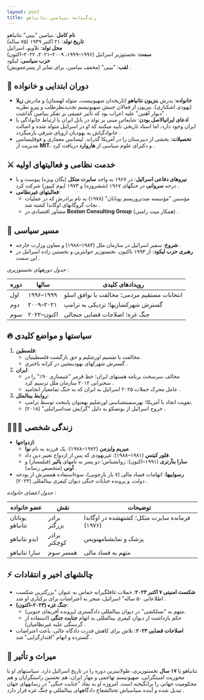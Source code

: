 ```yaml
---
layout: post
title: زندگینامه بنیامین نتانیاهو
---
```


**نام کامل**: بنیامین "بیبی" نتانیاهو  
**تاریخ تولد**: ۲۱ اکتبر ۱۹۴۹ (۷۵ ساله)  
**محل تولد**: تلآویو، اسرائیل  
**سمت**: نخستوزیر اسرائیل (۱۹۹۶–۱۹۹۹، ۲۰۰۹–۲۰۲۱، ۲۰۲۲–اکنون)  
**حزب سیاسی**: لیکود  
**لقب**: "بیبی" (مخفف بنیامین، برای تمایز از پسرعمویش) .  

## 🧠 دوران ابتدایی و خانواده  
- **خانواده**: پدرش **بنزیون نتانیاهو** (تاریخدان صهیونیست، متولد لهستان) و مادرش **زیلا** (یهودی اشکنازی). بنزیون از فعالان جنبش صهیونیسم تجدیدنظرطلب و پیرو نظریه "دیوار آهنین" علیه اعراب بود که تأثیر عمیقی بر تفکر بنیامین گذاشت .  
- **ادعای ایرانیالاصل بودن**: شایعاتی مبنی بر تولد در بابل ایران یا ارتباط خانوادگی با ایران وجود دارد، اما اسناد تاریخی تأیید میکنند که او در اسرائیل متولد شده و اصالت خانوادگیاش به یهودیان اروپای شرقی بازمیگردد .  
- **تحصیلات**: بخشی از دبیرستان را در آمریکا گذراند. لیسانس معماری و فوقلیسانس مدیریت از **MIT**، و دکترای علوم سیاسی از **هاروارد** دریافت کرد .  

## ⚔️ خدمت نظامی و فعالیتهای اولیه  
- **نیروهای دفاعی اسرائیل**: در ۱۹۶۷ به واحد **سایرت متکل** (یگان ویژه) پیوست و با درجه **سروانی** در جنگهای ۱۹۶۷ (ششروزه) و ۱۹۷۳ (یوم کیپور) شرکت کرد .  
- **فعالیتهای غیرنظامی**:  
  - مؤسس "مؤسسه ضدتروریسم یوناتان" (۱۹۷۸) به نام برادرش که در عملیات نجات گروگانهای اوگاندا کشته شد .  
  - مشاور اقتصادی در **Boston Consulting Group** (همکار میت رامنی) .  

## 💼 مسیر سیاسی  
- **شروع**: سفیر اسرائیل در سازمان ملل (۱۹۸۴–۱۹۸۸) و معاون وزارت خارجه .  
- **رهبری حزب لیکود**: از ۱۹۹۳ تاکنون. نخستوزیر جوانترین و نخستین زاده اسرائیل در این سمت .  

*جدول دورههای نخستوزیری* :  

| **دوره**         | **سالها**       | **رویدادهای کلیدی**                     |  
|-------------------|------------------|----------------------------------------|  
| اول              | ۱۹۹۶–۱۹۹۹       | انتخابات مستقیم مردمی؛ مخالفت با توافق اسلو |  
| دوم              | ۲۰۰۹–۲۰۲۱       | گسترش شهرکسازیها؛ نزدیکی به ترامپ        |  
| سوم              | ۲۰۲۲–اکنون      | جنگ غزه؛ اصلاحات قضایی جنجالی           |  

## 🔥 سیاستها و مواضع کلیدی  
1. **فلسطین**:  
   - مخالفت با تقسیم اورشلیم و حق بازگشت فلسطینیان.  
   - گسترش شهرکهای یهودینشین در کرانه باختری .  
2. **ایران**:  
   - مخالف سرسخت برنامه هستهای ایران؛ خط قرمز "غنیسازی ۹۰٪" را در سخنرانی ۲۰۱۲ سازمان ملل ترسیم کرد .  
   - عامل محرک حملات ۲۰۲۵ اسرائیل به ایران که به جنگ تمامعیار انجامید .  
3. **روابط بینالملل**:  
   - تقویت اتحاد با آمریکا؛ بهرسمیتشناسی اورشلیم بهعنوان پایتخت توسط ترامپ.  
   - خروج اسرائیل از یونسکو به دلیل "گرایش ضداسرائیلی" (۲۰۱۸) .  

## 👨‍👩‍👦 زندگی شخصی  
- **ازدواجها**:  
  - **میریم وایزمن** (۱۹۷۲–۱۹۷۸): یک فرزند به نام **نوا**.  
  - **فلور کیتس** (۱۹۸۱–۱۹۸۸): غیریهودی که پس از ازدواج تغییر دین داد.  
  - **سارا بنآرتزی** (۱۹۹۱–اکنون): روانشناس؛ دو پسر به نامهای **یائیر** (فیلمساز) و **آونی** (متخصص رسانه) .  
- **رسواییها**: اتهامات فساد مالی (۷ بار بازجویی)، سوءاستفاده همسرش از بودجه دولت، و پرونده جنایات جنگی دیوان کیفری بینالمللی (۲۰۲۴) .  

*جدول اعضای خانواده* :  

| **عضو خانواده**   | **نقش**                  | **توضیحات**                                  |  
|--------------------|--------------------------|---------------------------------------------|  
| یوناتان نتانیاهو  | برادر بزرگتر           | فرمانده سایرت متکل؛ کشتهشده در اوگاندا (۱۹۷۶) |  
| ایدو نتانیاهو     | برادر کوچکتر          | پزشک و نمایشنامهنویس                       |  
| سارا نتانیاهو     | همسر سوم               | متهم به فساد مالی                          |  

## ⚡ چالشهای اخیر و انتقادات  
- **شکست امنیتی ۷ اکتبر ۲۰۲۳**: حملات غافلگیرانه حماس به عنوان "بزرگترین شکست اطلاعاتی ۵۰ ساله" اسرائیل، منجر به اعتراضات برای برکناری او شد .  
- **جنگ غزه (۲۰۲۳–اکنون)**:  
  - متهم به "نسلکشی" در دیوان بینالمللی دادگستری (پرونده آفریقای جنوبی).  
  - حکم بازداشت از دیوان کیفری بینالمللی به اتهام **جنایت جنگی** (استفاده از گرسنگی علیه غیرنظامیان) .  
- **اصلاحات قضایی ۲۰۲۳**: تلاش برای کاهش قدرت دادگاه عالی، باعث اعتراضات گسترده و اتهام "اقتدارگرایی" شد .  

## 🏁 میراث و تأثیر  
نتانیاهو با **۱۷ سال** نخستوزیری، طولانیترین دوره را در تاریخ اسرائیل دارد. سیاستهای او با محوریت امنیتگرایی، صهیونیسم تهاجمی و مهار ایران، هم تحسین راستگرایان و هم محکومیت جهانی را برانگیخته است. امروزه او به نماد "جنایت جنگی" در رسانههای جهان تبدیل شده و آینده سیاسیاش تحتالشعاع دادگاههای بینالمللی و جنگ غزه قرار دارد .
